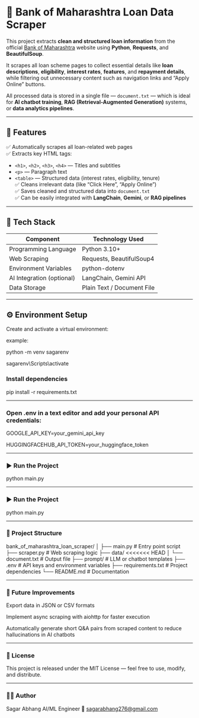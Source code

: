 # 🏦 Bank of Maharashtra Loan Data Scraper

This project extracts **clean and structured loan information** from the official [Bank of Maharashtra](https://bankofmaharashtra.in) website using **Python**, **Requests**, and **BeautifulSoup**.

It scrapes all loan scheme pages to collect essential details like **loan descriptions**, **eligibility**, **interest rates**, **features**, and **repayment details**, while filtering out unnecessary content such as navigation links and “Apply Online” buttons.

All processed data is stored in a single file — `document.txt` — which is ideal for **AI chatbot training**, **RAG (Retrieval-Augmented Generation)** systems, or **data analytics pipelines**.

---

## 🚀 Features

✅ Automatically scrapes all loan-related web pages  
✅ Extracts key HTML tags:
- `<h1>`, `<h2>`, `<h3>`, `<h4>` — Titles and subtitles  
- `<p>` — Paragraph text  
- `<table>` — Structured data (interest rates, eligibility, tenure)  
✅ Cleans irrelevant data (like “Click Here”, “Apply Online”)  
✅ Saves cleaned and structured data into `document.txt`  
✅ Can be easily integrated with **LangChain**, **Gemini**, or **RAG pipelines**

---

## 🧠 Tech Stack

| Component | Technology Used |
|------------|-----------------|
| Programming Language | Python 3.10+ |
| Web Scraping | Requests, BeautifulSoup4 |
| Environment Variables | python-dotenv |
| AI Integration (optional) | LangChain, Gemini API |
| Data Storage | Plain Text / Document File |

---

## ⚙️ Environment Setup

Create and activate a virtual environment:

example:

python -m venv sagarenv

sagarenv\Scripts\activate


###  Install dependencies
pip install -r requirements.txt

---
### Open .env in a text editor and add your personal API credentials:
GOOGLE_API_KEY=your_gemini_api_key

HUGGINGFACEHUB_API_TOKEN=your_huggingface_token







---
### ▶️ Run the Project
python main.py





---
### ▶️ Run the Project
python main.py


---
### 📂 Project Structure
bank_of_maharashtra_loan_scraper/
│
├── main.py                    # Entry point script
├── scraper.py                 # Web scraping logic
├── data/
<<<<<<< HEAD
│   └── document.txt           # Output file
├── prompt/                    # LLM or chatbot templates
├── .env                       # API keys and environment variables
├── requirements.txt            # Project dependencies
└── README.md                   # Documentation


---
### 🌱 Future Improvements
Export data in JSON or CSV formats

Implement async scraping with aiohttp for faster execution

Automatically generate short Q&A pairs from scraped content to reduce hallucinations in AI chatbots


---
### 📜 License
This project is released under the MIT License — feel free to use, modify, and distribute.


---
### 👨‍💻 Author
Sagar Abhang
AI/ML Engineer 
📧 sagarabhang276@gmail.com




